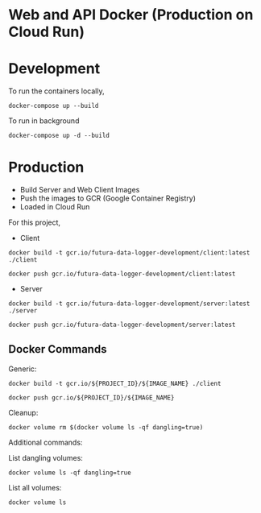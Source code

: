# Web and API Docker (Production on Cloud Run)

# Development
To run the containers locally,
```
docker-compose up --build
```
To run in background
```
docker-compose up -d --build
```

# Production
- Build Server and Web Client Images
- Push the images to GCR (Google Container Registry)
- Loaded in Cloud Run

For this project,
- Client
```
docker build -t gcr.io/futura-data-logger-development/client:latest ./client
```
```
docker push gcr.io/futura-data-logger-development/client:latest
```

- Server
```
docker build -t gcr.io/futura-data-logger-development/server:latest ./server
```
```
docker push gcr.io/futura-data-logger-development/server:latest
```

## Docker Commands

Generic:
```
docker build -t gcr.io/${PROJECT_ID}/${IMAGE_NAME} ./client
```
```
docker push gcr.io/${PROJECT_ID}/${IMAGE_NAME}
```



Cleanup:
```
docker volume rm $(docker volume ls -qf dangling=true)
```
Additional commands:

List dangling volumes:
```
docker volume ls -qf dangling=true
```
List all volumes:
```
docker volume ls
```